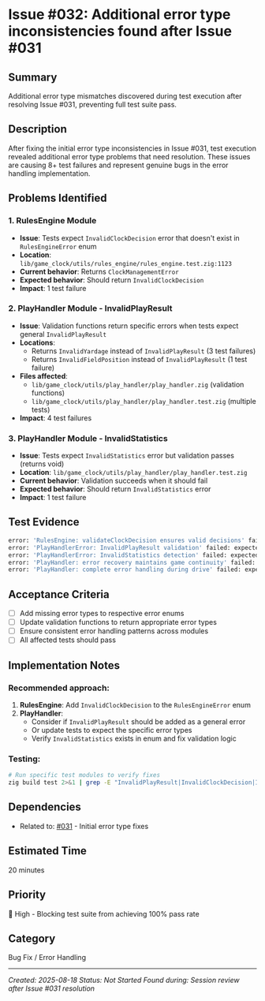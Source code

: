 # Issue #032: Additional error type inconsistencies found after Issue #031

## Summary
Additional error type mismatches discovered during test execution after resolving Issue #031, preventing full test suite pass.

## Description
After fixing the initial error type inconsistencies in Issue #031, test execution revealed additional error type problems that need resolution. These issues are causing 8+ test failures and represent genuine bugs in the error handling implementation.

## Problems Identified

### 1. RulesEngine Module
- **Issue**: Tests expect `InvalidClockDecision` error that doesn't exist in `RulesEngineError` enum
- **Location**: `lib/game_clock/utils/rules_engine/rules_engine.test.zig:1123`
- **Current behavior**: Returns `ClockManagementError`
- **Expected behavior**: Should return `InvalidClockDecision`
- **Impact**: 1 test failure

### 2. PlayHandler Module - InvalidPlayResult
- **Issue**: Validation functions return specific errors when tests expect general `InvalidPlayResult`
- **Locations**:
  - Returns `InvalidYardage` instead of `InvalidPlayResult` (3 test failures)
  - Returns `InvalidFieldPosition` instead of `InvalidPlayResult` (1 test failure)
- **Files affected**: 
  - `lib/game_clock/utils/play_handler/play_handler.zig` (validation functions)
  - `lib/game_clock/utils/play_handler/play_handler.test.zig` (multiple tests)
- **Impact**: 4 test failures

### 3. PlayHandler Module - InvalidStatistics
- **Issue**: Tests expect `InvalidStatistics` error but validation passes (returns void)
- **Location**: `lib/game_clock/utils/play_handler/play_handler.test.zig`
- **Current behavior**: Validation succeeds when it should fail
- **Expected behavior**: Should return `InvalidStatistics` error
- **Impact**: 1 test failure

## Test Evidence
```bash
error: 'RulesEngine: validateClockDecision ensures valid decisions' failed: expected error.InvalidClockDecision, found error.ClockManagementError
error: 'PlayHandlerError: InvalidPlayResult validation' failed: expected error.InvalidPlayResult, found error.InvalidYardage
error: 'PlayHandlerError: InvalidStatistics detection' failed: expected error.InvalidStatistics, found void
error: 'PlayHandler: error recovery maintains game continuity' failed: expected error.InvalidPlayResult, found error.InvalidYardage
error: 'PlayHandler: complete error handling during drive' failed: expected error.InvalidPlayResult, found error.InvalidYardage
```

## Acceptance Criteria
- [ ] Add missing error types to respective error enums
- [ ] Update validation functions to return appropriate error types
- [ ] Ensure consistent error handling patterns across modules
- [ ] All affected tests should pass

## Implementation Notes

### Recommended approach:
1. **RulesEngine**: Add `InvalidClockDecision` to the `RulesEngineError` enum
2. **PlayHandler**: 
   - Consider if `InvalidPlayResult` should be added as a general error
   - Or update tests to expect the specific error types
   - Verify `InvalidStatistics` exists in enum and fix validation logic

### Testing:
```bash
# Run specific test modules to verify fixes
zig build test 2>&1 | grep -E "InvalidPlayResult|InvalidClockDecision|InvalidStatistics"
```

## Dependencies
- Related to: [#031](031_fix_error_type_inconsistencies.md) - Initial error type fixes

## Estimated Time
20 minutes

## Priority
🔴 High - Blocking test suite from achieving 100% pass rate

## Category
Bug Fix / Error Handling

---
*Created: 2025-08-18*
*Status: Not Started*
*Found during: Session review after Issue #031 resolution*